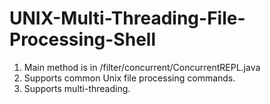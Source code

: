 # UNIX-Multi-Threading-File-Processing-Shell

1. Main method is in /filter/concurrent/ConcurrentREPL.java
2. Supports common Unix file processing commands.
3. Supports multi-threading.
